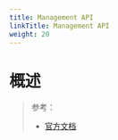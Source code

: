 ```yaml
---
title: Management API
linkTitle: Management API
weight: 20
---
```


# 概述

> 参考：
>
> - [官方文档](https://prometheus.io/docs/prometheus/latest/management_api/)
